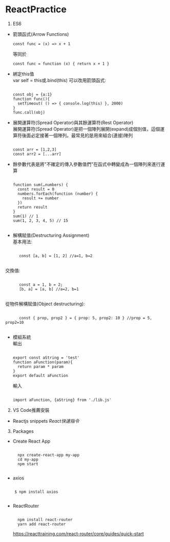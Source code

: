 # ReactPractice
1. ES6  
*   箭頭函式(Arrow Functions)  
    <pre><code>const func = (x) => x + 1</code></pre>
    等同於  
    
    <pre><code>const func = function (x) { return x + 1 }</code></pre>
  
* 綁定this值  
  var self = this或.bind(this)
  可以改用箭頭函式:
  
  <pre><code>
  const obj = {a:1}
  function func(){
    setTimeout( () => { console.log(this) }, 2000)
  }
  func.call(obj)
  </code></pre>
  
* 展開運算符(Spread Operator)與其餘運算符(Rest Operator)  
  展開運算符(Spread Operator)是把一個陣列展開(expand)成個別值，這個運算符後面必定接著一個陣列。最常見的是用來組合(連接)陣列  
  
  <pre><code>
  const arr = [1,2,3]
  const arr2 = [...arr]
  </code></pre>
  
* 餘參數代表是將"不確定的傳入參數值們"在函式中轉變成為一個陣列來進行運算  
    <pre><code>
  function sum(…numbers) {
    const result = 0
    numbers.forEach(function (number) {
      result += number
    })
    return result
  }
  sum(1) // 1
  sum(1, 2, 3, 4, 5) // 15
   </code></pre>
* 解構賦值(Destructuring Assignment)  
  基本用法:  
  
 <pre><code>
      const [a, b] = [1, 2] //a=1, b=2
 </code></pre>
  交換值:  
  
  <pre><code>
      const a = 1, b = 2;
      [b, a] = [a, b] //a=2, b=1
  </code></pre>
  從物件解構賦值(Object destructuring):  
  
  <pre><code>
      const { prop, prop2 } = { prop: 5, prop2: 10 } //prop = 5, prop2=10
  </code></pre>
  
* 模組系統  
  輸出  
  
  <pre><code>
  export const aString = 'test'
  function aFunction(param){
    return param * param
  }
  export default aFunction
  </code></pre>
  
  輸入  
  <pre><code>
  import aFunction, {aString} from './lib.js'
  </code></pre>
2. VS Code推薦安裝
* Reactjs snippets
  *React快速指令*
3. Packages
* Create React App
    <pre><code>
    npx create-react-app my-app
    cd my-app
    npm start
    </code></pre>
* axios
 <pre><code>
    $ npm install axios
 </code></pre>
* ReactRouter
   <pre><code>
    npm install react-router
    yarn add react-router
  </code></pre>
  https://reacttraining.com/react-router/core/guides/quick-start


